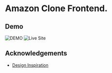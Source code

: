 
# Amazon Clone Frontend.

## Demo

![DEMO](https://media.giphy.com/media/4UBu002vzDM5WQEXnP/giphy.gif)
![Live Site](https://amazon-clone-dibkb.vercel.app/)
## Acknowledgements

 - [Design Inspiration](https://dribbble.com/shots/16424477-Amazon-Redesign)



